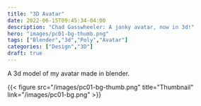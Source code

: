 ```yaml
---
title: "3D Avatar"
date: 2022-06-15T09:45:34-04:00
description: "Chad Gasswheeler: A janky avatar, now in 3d!"
hero: "images/pc01-bg-thumb.png"
tags: ["Blender","3d","Poly","Avatar"]
categories: ["Design","3D"]
draft: true
---
```


A 3d model of my avatar made in blender.

<!--more-->

{{< figure src="/images/pc01-bg-thumb.png" title="Thumbnail" link="/images/pc01-bg.png" >}}